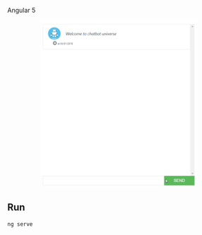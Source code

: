 
Angular 5

<p align="center">
  <img src="screenshot.gif" width="70%"/>
</p>

## Run

```
ng serve
```

